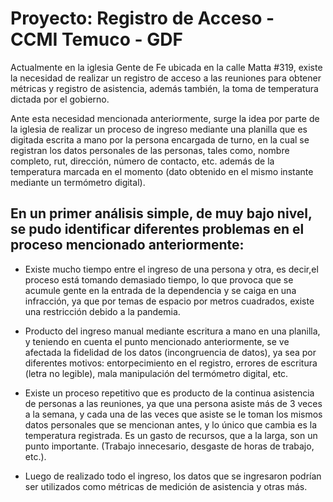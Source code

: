 # Proyecto: Registro de Acceso - CCMI Temuco - GDF
 
Actualmente en la iglesia Gente de Fe ubicada en la calle Matta #319, existe la necesidad de realizar un registro de acceso a las reuniones para obtener métricas y registro de asistencia, además también, la toma de temperatura dictada por el gobierno.
 
Ante esta necesidad mencionada anteriormente, surge la idea por parte de la iglesia de realizar un proceso de ingreso mediante una planilla que es digitada escrita a mano por la persona encargada de turno, en la cual se registran los datos personales de las personas, tales como, nombre completo, rut, dirección, número de contacto, etc. además de la temperatura marcada en el momento (dato obtenido en el mismo instante mediante un termómetro digital).
 
## En un primer análisis simple, de muy bajo nivel, se pudo identificar diferentes problemas en el proceso mencionado anteriormente:
 
- Existe mucho tiempo entre el ingreso de una persona y otra, es decir,el proceso está tomando demasiado tiempo, lo que provoca
que se acumule gente en la entrada de la dependencia y se caiga en una infracción, ya que por temas de espacio por metros cuadrados, existe una restricción debido a la pandemia.
 
- Producto del ingreso manual mediante escritura a mano en una planilla, y teniendo en cuenta el punto mencionado anteriormente, se ve afectada la
fidelidad de los datos (incongruencia de datos), ya sea por diferentes motivos: entorpecimiento en el registro, errores de escritura (letra no legible),
mala manipulación del termómetro digital, etc.
 
- Existe un proceso repetitivo que es producto de la continua asistencia de personas a las reuniones, ya que una persona asiste más de 3 veces a la semana, y cada una de las veces que asiste se le toman los mismos datos personales que se mencionan antes, y lo único que cambia es la temperatura registrada. Es un gasto de recursos, que a la larga, son un punto importante. (Trabajo innecesario, desgaste de horas de trabajo, etc.).

- Luego de realizado todo el ingreso, los datos que se ingresaron podrían ser utilizados como métricas de medición de asistencia y otras más. 

